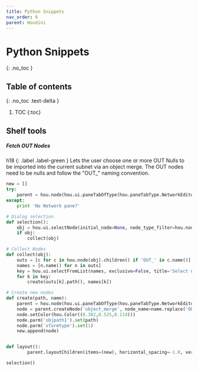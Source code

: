 ```yaml
---
title: Python Snippets
nav_order: 6
parent: Houdini
---
```


# Python Snippets
{: .no_toc }

## Table of contents
{: .no_toc .text-delta }

1. TOC
{:toc}

## Shelf tools
##### Fetch OUT Nodes
h18
{: .label .label-green }
Lets the user choose one or more OUT Nulls to be imported into the current subnet via an object merge. The OUT nodes need to be nulls and follow the "OUT_" naming convention.
```python
new = []
try:
    parent = hou.node(hou.ui.paneTabOfType(hou.paneTabType.NetworkEditor).pwd().path())
except:
    print 'No Network pane?'

# Dialog selection
def selection():
    obj = hou.ui.selectNode(initial_node=None, node_type_filter=hou.nodeTypeFilter.Obj, title='Select OBJ', multiple_select=False)
    if obj:
        collect(obj)

# Collect Nodes
def collect(obj):
    outs = [c for c in hou.node(obj).children() if 'OUT_' in c.name()]
    names = [n.name() for n in outs]
    key = hou.ui.selectFromList(names, exclusive=False, title='Select nodes to fetch', column_header="OUT Nodes", clear_on_cancel=True)
    for k in key:
        create(outs[k].path(), names[k])

# Create new nodes
def create(path, name):
    parent = hou.node(hou.ui.paneTabOfType(hou.paneTabType.NetworkEditor).pwd().path())
    node = parent.createNode('object_merge', node_name=name.replace('OUT_', 'IN_'))
    node.setColor(hou.Color((0.302,0.525,0.114)))
    node.parm('objpath1').set(path)
    node.parm('xformtype').set(1)
    new.append(node)


def layout():
        parent.layoutChildren(items=(new), horizontal_spacing=-1.0, vertical_spacing=0)

selection()
```
